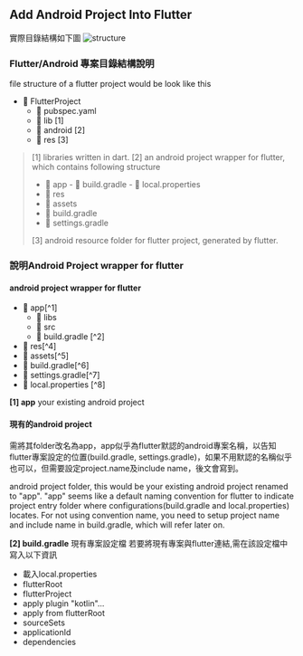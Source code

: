 
## Add Android Project Into Flutter
實際目錄結構如下圖
![structure](https://gordianknot1981.github.io/nxp_note/flutter/flutter_android_structure.png )

### Flutter/Android 專案目錄結構說明

file structure of a flutter project would be look like this
- 📁 FlutterProject
	- 📰 pubspec.yaml 
	- 📁 lib [1]
	- 📁 android [2]
	- 📁 res [3]
>[1]  libraries written in dart.
[2]  an android project wrapper for flutter, which contains following structure
> - 📁 app
	- 📰 build.gradle
	- 📰 local.properties 
>- 📁 res
>- 📁 assets
>- 📰 build.gradle
>- 📰 settings.gradle
>
>[3] android resource folder for flutter project,  generated by flutter.

### 說明Android Project wrapper for flutter
#### android project wrapper for flutter
- 📁 app[^1]
	- 📁 libs
	- 📁 src
	- 📰 build.gradle [^2]
- 📁 res[^4]
- 📁 assets[^5]
- 📰 build.gradle[^6]
- 📰 settings.gradle[^7]
- 📰 local.properties [^8]

**[1] app** your existing android project 
 #### 現有的android project
 需將其folder改名為app，app似乎為flutter默認的android專案名稱，以告知flutter專案設定的位置(build.gradle, settings.gradle)，如果不用默認的名稱似乎也可以，但需要設定project.name及include name，後文會寫到。

android project folder, this would be your existing android project renamed to "app".  "app" seems like a default naming convention for flutter to indicate project entry folder where configurations(build.gradle and local.properties) locates. For not using convention name, you need to setup project name and include name in build.gradle, which will refer later on.
 
**[2] build.gradle** 現有專案設定檔
若要將現有專案與flutter連結,需在該設定檔中寫入以下資訊
- 載入local.properties
- flutterRoot 
- flutterProject
- apply plugin "kotlin"...
- apply from flutterRoot
- sourceSets
- applicationId
- dependencies
<!--stackedit_data:
eyJoaXN0b3J5IjpbMTU3NjI0Mjc0NCwxNTYxMDIyMzI5LDgwMT
I0MzI0NiwtMzY0NjgwMzIxLC0xOTM2NDc5MjU1LC0xNzc0Njk2
ODgyXX0=
-->